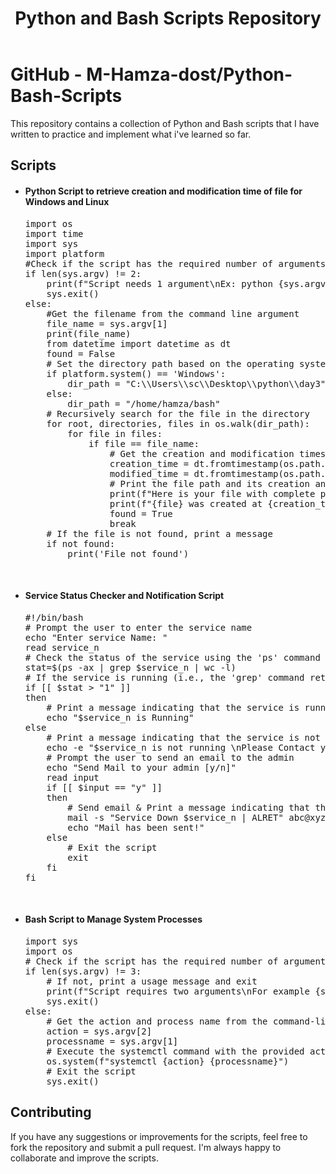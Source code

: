 <!DOCTYPE html>
<html>
<head>
  <meta charset="UTF-8">
</head>
<body>
  <header>
    <h1>Python and Bash Scripts Repository</h1>
  </header>
  <div class="container">
    <h1>GitHub - M-Hamza-dost/Python-Bash-Scripts</h1>
    <p>This repository contains a collection of Python and Bash scripts that I have written to practice and implement what i've learned so far.</p>
    <h2>Scripts</h2>
    <ul>
        <li>
            <h4>Python Script to retrieve creation and modification time of file for Windows and Linux</h4>
                <pre>
import os
import time
import sys
import platform
#Check if the script has the required number of arguments
if len(sys.argv) != 2: 
    print(f"Script needs 1 argument\nEx: python {sys.argv[0]} filename")
    sys.exit()
else:
    #Get the filename from the command line argument
    file_name = sys.argv[1]
    print(file_name)
    from datetime import datetime as dt
    found = False
    # Set the directory path based on the operating system
    if platform.system() == 'Windows':
        dir_path = "C:\\Users\\sc\\Desktop\\python\\day3"
    else:
        dir_path = "/home/hamza/bash"
    # Recursively search for the file in the directory
    for root, directories, files in os.walk(dir_path):
        for file in files:
            if file == file_name:
                # Get the creation and modification times of the file
                creation_time = dt.fromtimestamp(os.path.getctime(os.path.join(root, file))).strftime('%I:%M %p  %d/%m/%Y')
                modified_time = dt.fromtimestamp(os.path.getmtime(os.path.join(root, file))).strftime('%I:%M %p  %d/%m/%Y')
                # Print the file path and its creation and modification times
                print(f"Here is your file with complete path: {os.path.join(root, file)}")
                print(f"{file} was created at {creation_time} and last modified at {modified_time}")   
                found = True
                break
    # If the file is not found, print a message
    if not found:
        print('File not found')</pre>
        </li>
        <br>
        <li>
            <h4>Service Status Checker and Notification Script</h4>
                <pre>
#!/bin/bash
# Prompt the user to enter the service name
echo "Enter service Name: "
read service_n
# Check the status of the service using the 'ps' command
stat=$(ps -ax | grep $service_n | wc -l)
# If the service is running (i.e., the 'grep' command returns more than 1 result)
if [[ $stat > "1" ]]
then
    # Print a message indicating that the service is running
    echo "$service_n is Running"
else
    # Print a message indicating that the service is not running, and suggest contacting the admin
    echo -e "$service_n is not running \nPlease Contact your admin"
    # Prompt the user to send an email to the admin
    echo "Send Mail to your admin [y/n]"
    read input
    if [[ $input == "y" ]]
    then
        # Send email & Print a message indicating that the email has been sent
        mail -s "Service Down $service_n | ALRET" abc@xyz.com
        echo "Mail has been sent!"
    else
        # Exit the script
        exit
    fi
fi</pre>
        </li>
        <br>
        <li>
            <h4>Bash Script to Manage System Processes</h4>
                <pre>
import sys
import os
# Check if the script has the required number of arguments
if len(sys.argv) != 3:
    # If not, print a usage message and exit
    print(f"Script requires two arguments\nFor example {sys.argv[0]} process action\nActions: start/stop/restart/status/enable/disable")
    sys.exit()
else:
    # Get the action and process name from the command-line arguments
    action = sys.argv[2]
    processname = sys.argv[1]  
    # Execute the systemctl command with the provided action and process name
    os.system(f"systemctl {action} {processname}") 
    # Exit the script
    sys.exit()</pre>
        </li>
    </ul>               
    <h2>Contributing</h2>
    <p>If you have any suggestions or improvements for the scripts, feel free to fork the repository and submit a pull request. I'm always happy to collaborate and improve the scripts.</p>
  </div>
</body>
</html>
